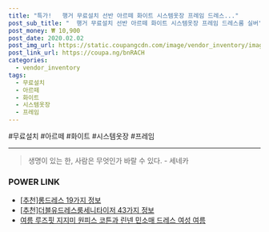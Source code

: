 ```yaml
--- 
title: "특가!   행거 무료설치 선반 아르떼 화이트 시스템옷장 프레임 드레스..." 
post_sub_title: "  행거 무료설치 선반 아르떼 화이트 시스템옷장 프레임 드레스룸 실버" 
post_money: ₩ 10,900 
post_date: 2020.02.02 
post_img_url: https://static.coupangcdn.com/image/vendor_inventory/images/2019/01/23/11/2/114e2f0b-89bb-4609-8571-6d9dcbba9241.jpg 
post_link_url: https://coupa.ng/bnRACH 
categories: 
  - vendor_inventory 
tags: 
  - 무료설치 
  - 아르떼 
  - 화이트 
  - 시스템옷장 
  - 프레임 
--- 
```

  #무료설치 #아르떼 #화이트 #시스템옷장 #프레임 
<hr> 

> 생명이 있는 한, 사람은 무엇인가 바랄 수 있다. - 세네카 


### POWER LINK

* <a href="https://blog.naver.com/fasyy4321/221791237414" target="_blank">[추천]롱드레스 19가지 정보</a>
* <a href="https://blog.naver.com/fasyy4321/221787826502" target="_blank">[추천]더블유드레스룸세니타이저 43가지 정보</a>
* <a href="https://blog.naver.com/fasyy4321/221783411688" target="_blank">여름 루즈핏 지지미 원피스 코튼과 린넨 민소매 드레스 여성 여름</a>
